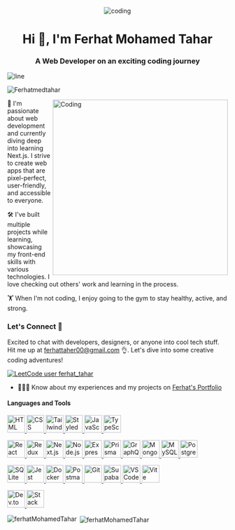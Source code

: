 
<p  align="center"> <img alt='coding' src="https://user-images.githubusercontent.com/74038190/238355349-7d484dc9-68a9-4ee6-a767-aea59035c12d.gif" />
 </p>


<h1 align="center">Hi 👋, I'm Ferhat Mohamed Tahar</h1>


<h3 align="center">A Web Developer on an exciting coding journey</h3>
<img alt='line' src="https://user-images.githubusercontent.com/74038190/212284100-561aa473-3905-4a80-b561-0d28506553ee.gif" />

<p align="left"> <img src="https://komarev.com/ghpvc/?username=Ferhatmedtahar&label=Profile%20views&color=0e75b6&style=flat" alt="Ferhatmedtahar" /> </p>

<img alt="Coding" align="right" 
  style="width:400px ;" src="https://i.giphy.com/media/v1.Y2lkPTc5MGI3NjExM3JsbG9vMTZ6OHE1ajAzYXppczY1ZnlxZGg2NXN4NmpkazA4Z2UxYSZlcD12MV9pbnRlcm5hbF9naWZfYnlfaWQmY3Q9Zw/SWoSkN6DxTszqIKEqv/giphy.gif"/>


<p align="left">
🚀 I'm passionate about web development and currently diving deep into learning Next.js. I strive to create web apps that are pixel-perfect, user-friendly, and accessible to everyone.
</p>

<p align="left">
🛠️ I've built multiple projects while learning, showcasing my front-end skills with various technologies. I love checking out others' work and learning in the process.
</p>

<p align="left">
🏋️ When I'm not coding, I enjoy going to the gym to stay healthy, active, and strong.
</p>

<h3 align="left">Let's Connect 🤝</h3>

<p align="left">
Excited to chat with developers, designers, or anyone into cool tech stuff. Hit me up at <a href="mailto:ferhattaher00@gmail.com">ferhattaher00@gmail.com</a> 👌. Let's dive into some creative coding adventures!
</p>

[![LeetCode user ferhat_tahar](https://img.shields.io/badge/dynamic/json?style=for-the-badge&labelColor=black&color=%23ffa116&label=Problems%20Solved&query=solved&url=https://leetcode-badge.vercel.app/api/users/ferhat_tahar&logo=leetcode&logoColor=yellow)](https://leetcode.com/ferhat_tahar/)

- 👨‍💻💡 Know about my experiences and my projects on [Ferhat's Portfolio](https://ferhatmedtahar.pro/)

<h4 align="left">Languages and Tools</h4>
<p align="left">
 
   <a href="https://developer.mozilla.org/en-US/docs/Web/HTML" target="_blank">
        <img src="https://skillicons.dev/icons?i=html" alt="HTML" width="40" height="40" />
    </a>
    <a href="https://developer.mozilla.org/en-US/docs/Web/CSS" target="_blank">
        <img src="https://skillicons.dev/icons?i=css" alt="CSS" width="40" height="40" />
    </a>
    <a href="https://tailwindcss.com/docs" target="_blank">
        <img src="https://skillicons.dev/icons?i=tailwind" alt="Tailwind CSS" width="40" height="40" />
    </a>
    <a href="https://styled-components.com/docs" target="_blank">
        <img src="https://skillicons.dev/icons?i=styledcomponents" alt="Styled Components" width="40" height="40" />
    </a>
 <a href="https://developer.mozilla.org/en-US/docs/Web/JavaScript" target="_blank">
        <img src="https://skillicons.dev/icons?i=js" alt="JavaScript" width="40" height="40" />
    </a>
    <a href="https://www.typescriptlang.org/docs/" target="_blank">
        <img src="https://skillicons.dev/icons?i=ts" alt="TypeScript" width="40" height="40" />
    </a>
<p align="left">
 <a href="https://react.dev/" target="_blank">
        <img src="https://skillicons.dev/icons?i=react" alt="React" width="40" height="40" />
    </a>
    <a href="https://redux.js.org/introduction/getting-started" target="_blank">
        <img src="https://skillicons.dev/icons?i=redux" alt="Redux" width="40" height="40" />
    </a>
    <a href="https://nextjs.org/docs" target="_blank">
        <img src="https://skillicons.dev/icons?i=nextjs" alt="Next.js" width="40" height="40" />
    </a>

   <a href="https://nodejs.org/en/docs/" target="_blank">
        <img src="https://skillicons.dev/icons?i=nodejs" alt="Node.js" width="40" height="40" />
    </a>
    <a href="https://expressjs.com/" target="_blank">
        <img src="https://skillicons.dev/icons?i=express" alt="Express.js" width="40" height="40" />
    </a>
     <a href="https://www.prisma.io/docs" target="_blank">
        <img src="https://skillicons.dev/icons?i=prisma" alt="Prisma" width="40" height="40" />
    </a>
    <a href="https://graphql.org/learn/" target="_blank">
        <img src="https://skillicons.dev/icons?i=graphql" alt="GraphQL" width="40" height="40" />
    </a>


   <a href="https://www.mongodb.com/docs/" target="_blank">
        <img src="https://skillicons.dev/icons?i=mongodb" alt="MongoDB" width="40" height="40" />
    </a>
     <a href="https://dev.mysql.com/doc/" target="_blank">
        <img src="https://skillicons.dev/icons?i=mysql" alt="MySQL" width="40" height="40" />
    </a>
    <a href="https://www.postgresql.org/docs/" target="_blank">
        <img src="https://skillicons.dev/icons?i=postgres" alt="Postgres" width="40" height="40" />
    </a>
   </p>
   
   <p align="left">
   <a href="https://sqlite.org/docs.html" target="_blank">
        <img src="https://skillicons.dev/icons?i=sqlite" alt="SQLite" width="40" height="40" />
    </a>

   <a href="https://jestjs.io/docs/getting-started" target="_blank">
        <img src="https://skillicons.dev/icons?i=jest" alt="Jest" width="40" height="40" />
    </a>
    <a href="https://docs.docker.com/" target="_blank">
        <img src="https://skillicons.dev/icons?i=docker" alt="Docker" width="40" height="40" />
    </a>
    <a href="https://www.postman.com/" target="_blank">
        <img src="https://skillicons.dev/icons?i=postman" alt="Postman" width="40" height="40" />
    </a>

   <a href="https://git-scm.com/doc" target="_blank">
        <img src="https://skillicons.dev/icons?i=git" alt="Git" width="40" height="40" />
    </a>
    <a href="https://supabase.com/docs" target="_blank">
        <img src="https://skillicons.dev/icons?i=supabase" alt="Supabase" width="40" height="40" />
    </a>
    <a href="https://code.visualstudio.com/docs" target="_blank">
        <img src="https://skillicons.dev/icons?i=vscode" alt="VS Code" width="40" height="40" />
    </a>
    <a href="https://vitejs.dev/guide/" target="_blank">
        <img src="https://skillicons.dev/icons?i=vite" alt="Vite" width="40" height="40" />
    </a>
  </p>  
  

   <a href="https://dev.to/" target="_blank">
        <img src="https://skillicons.dev/icons?i=devto" alt="Dev.to" width="40" height="40" />
    </a>
    <a href="https://stackoverflow.com/" target="_blank">
        <img src="https://skillicons.dev/icons?i=stackoverflow" alt="Stack Overflow" width="40" height="40" />
    </a>
</p>


<p><img align="left" src="https://github-readme-stats.vercel.app/api/top-langs?username=Ferhatmedtahar&show_icons=true&locale=en&layout=compact&theme=dark" alt="ferhatMohamedTahar" /></p>

<p>&nbsp;<img align="center" src="https://github-readme-stats.vercel.app/api?username=Ferhatmedtahar&show_icons=true&locale=en&theme=dark" alt="ferhatMohamedTahar" /></p>



<!--<p align="left"> <a href="https://github.com/ryo-ma/github-profile-trophy"><img src="https://github-profile-trophy.vercel.app/?username=Ferhatmedtahar" alt="Ferhatmedtahar" /></a> </p>-->

